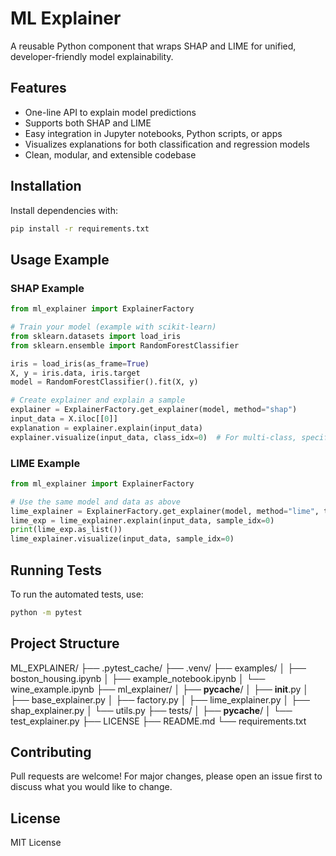 # ML Explainer

A reusable Python component that wraps SHAP and LIME for unified, developer-friendly model explainability.

## Features

- One-line API to explain model predictions
- Supports both SHAP and LIME
- Easy integration in Jupyter notebooks, Python scripts, or apps
- Visualizes explanations for both classification and regression models
- Clean, modular, and extensible codebase

## Installation

Install dependencies with:

```bash
pip install -r requirements.txt
```

## Usage Example

### SHAP Example

```python
from ml_explainer import ExplainerFactory

# Train your model (example with scikit-learn)
from sklearn.datasets import load_iris
from sklearn.ensemble import RandomForestClassifier

iris = load_iris(as_frame=True)
X, y = iris.data, iris.target
model = RandomForestClassifier().fit(X, y)

# Create explainer and explain a sample
explainer = ExplainerFactory.get_explainer(model, method="shap")
input_data = X.iloc[[0]]
explanation = explainer.explain(input_data)
explainer.visualize(input_data, class_idx=0)  # For multi-class, specify class_idx
```

### LIME Example

```python
from ml_explainer import ExplainerFactory

# Use the same model and data as above
lime_explainer = ExplainerFactory.get_explainer(model, method="lime", training_data=X, mode="classification")
lime_exp = lime_explainer.explain(input_data, sample_idx=0)
print(lime_exp.as_list())
lime_explainer.visualize(input_data, sample_idx=0)
```

## Running Tests

To run the automated tests, use:

```bash
python -m pytest
```

## Project Structure
ML_EXPLAINER/
├── .pytest_cache/
├── .venv/
├── examples/
│   ├── boston_housing.ipynb
│   ├── example_notebook.ipynb
│   └── wine_example.ipynb
├── ml_explainer/
│   ├── __pycache__/
│   ├── __init__.py
│   ├── base_explainer.py
│   ├── factory.py
│   ├── lime_explainer.py
│   ├── shap_explainer.py
│   └── utils.py
├── tests/
│   ├── __pycache__/
│   └── test_explainer.py
├── LICENSE
├── README.md
└── requirements.txt



## Contributing

Pull requests are welcome! For major changes, please open an issue first to discuss what you would like to change.

## License

MIT License

